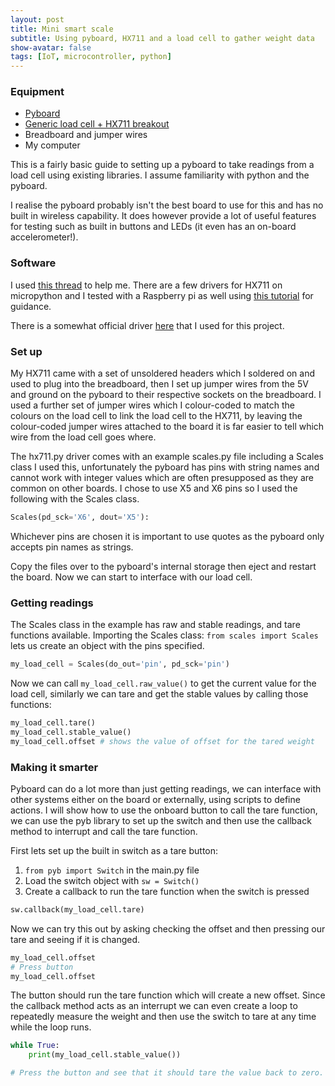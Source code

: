 ```yaml
---
layout: post
title: Mini smart scale
subtitle: Using pyboard, HX711 and a load cell to gather weight data
show-avatar: false
tags: [IoT, microcontroller, python]
---
```


### Equipment
- [Pyboard][pyb]
- [Generic load cell + HX711 breakout][load-cell]
- Breadboard and jumper wires
- My computer

This is a fairly basic guide to setting up a pyboard to take readings from a load cell using existing libraries. I assume familiarity with python and the pyboard.

I realise the pyboard probably isn't the best board to use for this and has no built in wireless capability. It does however provide a lot of useful features for testing such as built in buttons and LEDs (it even has an on-board accelerometer!).

### Software
I used [this thread][forum] to help me. There are a few drivers for HX711 on micropython and I tested with a Raspberry pi as well using [this tutorial][pi] for guidance.

There is a somewhat official driver [here][off-driver] that I used for this project.

### Set up
My HX711 came with a set of unsoldered headers which I soldered on and used to plug into the breadboard, then I set up jumper wires from the 5V and ground on the pyboard to their respective sockets on the breadboard. I used a further set of jumper wires which I colour-coded to match the colours on the load cell to link the load cell to the HX711, by leaving the colour-coded jumper wires attached to the board it is far easier to tell which wire from the load cell goes where.

The hx711.py driver comes with an example scales.py file including a Scales class I used this, unfortunately the pyboard has pins with string names and cannot work with integer values which are often presupposed as they are common on other boards. I chose to use X5 and X6 pins so I used the following with the Scales class.
```python
Scales(pd_sck='X6', dout='X5'):
```
Whichever pins are chosen it is important to use quotes as the pyboard only accepts pin names as strings.

Copy the files over to the pyboard's internal storage then eject and restart the board. Now we can start to interface with our load cell.

### Getting readings
The Scales class in the example has raw and stable readings, and tare functions available. Importing the Scales class: `from scales import Scales` lets us create an object with the pins specified.

```python
my_load_cell = Scales(do_out='pin', pd_sck='pin') 
```
Now we can call `my_load_cell.raw_value()` to get the current value for the load cell, similarly we can tare and get the stable values by calling those functions:

```python
my_load_cell.tare()
my_load_cell.stable_value()
my_load_cell.offset # shows the value of offset for the tared weight
```

### Making it smarter
Pyboard can do a lot more than just getting readings, we can interface with other systems either on the board or externally, using scripts to define actions. I will show how to use the onboard button to call the tare function, we can use the pyb library to set up the switch and then use the callback method to interrupt and call the tare function.

First lets set up the built in switch as a tare button:
1. `from pyb import Switch` in the main.py file
1. Load the switch object with `sw = Switch()`
1. Create a callback to run the tare function when the switch is pressed
```python
sw.callback(my_load_cell.tare)
```

Now we can try this out by asking checking the offset and then pressing our tare and seeing if it is changed.

```python
my_load_cell.offset
# Press button
my_load_cell.offset
```

The button should run the tare function which will create a new offset. Since the callback method acts as an interrupt we can even create a loop to repeatedly measure the weight and then use the switch to tare at any time while the loop runs.

```python
while True:
    print(my_load_cell.stable_value())

# Press the button and see that it should tare the value back to zero.
```

[pyb]:https://store.micropython.org/product/PYBv1.1H
[load-cell]:https://uk.banggood.com/HX711-24bit-AD-Module-1kg-Aluminum-Alloy-Scale-Weighing-Sensor-Switch-Load-Cell-Kit-p-1124935.html?rmmds=search
[forum]:https://forum.micropython.org/viewtopic.php?f=16&t=2678&sid=c3ffcfd86313aeaf2138712b5e3377f6
[pi]:https://tutorials-raspberrypi.com/digital-raspberry-pi-scale-weight-sensor-hx711/
[my-driver]:https://github.com/HowManyOliversAreThere/hx711_mpy-driver
[off-driver]:https://github.com/SergeyPiskunov/micropython-hx711
